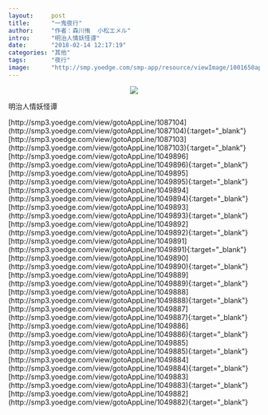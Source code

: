 ```yaml
---
layout:     post
title:      "一鬼夜行"
author:     "作者：森川侑  小松エメル"
intro:      "明治人情妖怪谭"
date:       "2018-02-14 12:17:19"
categories: "其他"
tags:       "夜行"
image:      "http://smp.yoedge.com/smp-app/resource/viewImage/1001650appline.png"
---
```

<div style="text-align: center">
<p><img src="http://smp.yoedge.com/smp-app/resource/viewImage/1001650appline.png"/></p>
</div>
<p class="post-meta">
<span>明治人情妖怪谭</span>
</p>
[http://smp3.yoedge.com/view/gotoAppLine/1087104](http://smp3.yoedge.com/view/gotoAppLine/1087104){:target="_blank"}
[http://smp3.yoedge.com/view/gotoAppLine/1087103](http://smp3.yoedge.com/view/gotoAppLine/1087103){:target="_blank"}
[http://smp3.yoedge.com/view/gotoAppLine/1049896](http://smp3.yoedge.com/view/gotoAppLine/1049896){:target="_blank"}
[http://smp3.yoedge.com/view/gotoAppLine/1049895](http://smp3.yoedge.com/view/gotoAppLine/1049895){:target="_blank"}
[http://smp3.yoedge.com/view/gotoAppLine/1049894](http://smp3.yoedge.com/view/gotoAppLine/1049894){:target="_blank"}
[http://smp3.yoedge.com/view/gotoAppLine/1049893](http://smp3.yoedge.com/view/gotoAppLine/1049893){:target="_blank"}
[http://smp3.yoedge.com/view/gotoAppLine/1049892](http://smp3.yoedge.com/view/gotoAppLine/1049892){:target="_blank"}
[http://smp3.yoedge.com/view/gotoAppLine/1049891](http://smp3.yoedge.com/view/gotoAppLine/1049891){:target="_blank"}
[http://smp3.yoedge.com/view/gotoAppLine/1049890](http://smp3.yoedge.com/view/gotoAppLine/1049890){:target="_blank"}
[http://smp3.yoedge.com/view/gotoAppLine/1049889](http://smp3.yoedge.com/view/gotoAppLine/1049889){:target="_blank"}
[http://smp3.yoedge.com/view/gotoAppLine/1049888](http://smp3.yoedge.com/view/gotoAppLine/1049888){:target="_blank"}
[http://smp3.yoedge.com/view/gotoAppLine/1049887](http://smp3.yoedge.com/view/gotoAppLine/1049887){:target="_blank"}
[http://smp3.yoedge.com/view/gotoAppLine/1049886](http://smp3.yoedge.com/view/gotoAppLine/1049886){:target="_blank"}
[http://smp3.yoedge.com/view/gotoAppLine/1049885](http://smp3.yoedge.com/view/gotoAppLine/1049885){:target="_blank"}
[http://smp3.yoedge.com/view/gotoAppLine/1049884](http://smp3.yoedge.com/view/gotoAppLine/1049884){:target="_blank"}
[http://smp3.yoedge.com/view/gotoAppLine/1049883](http://smp3.yoedge.com/view/gotoAppLine/1049883){:target="_blank"}
[http://smp3.yoedge.com/view/gotoAppLine/1049882](http://smp3.yoedge.com/view/gotoAppLine/1049882){:target="_blank"}


